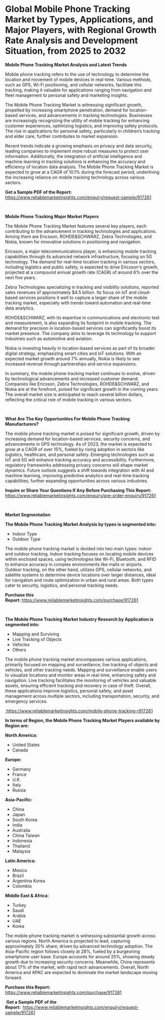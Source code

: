 <p><h1>Global Mobile Phone Tracking Market by Types, Applications, and Major Players, with Regional Growth Rate Analysis and Development Situation, from 2025 to 2032</h1></p><p><strong>Mobile Phone Tracking Market Analysis and Latest Trends</strong></p>
<p><p>Mobile phone tracking refers to the use of technology to determine the location and movement of mobile devices in real-time. Various methods, such as GPS, Wi-Fi positioning, and cellular networks, facilitate this tracking, making it valuable for applications ranging from navigation and fleet management to personal safety and marketing insights.</p><p>The Mobile Phone Tracking Market is witnessing significant growth, propelled by increasing smartphone penetration, demand for location-based services, and advancements in tracking technologies. Businesses are increasingly recognizing the utility of mobile tracking for enhancing customer experiences, optimizing logistics, and improving safety protocols. The rise in applications for personal safety, particularly in children’s tracking and elder care, further contributes to market expansion.</p><p>Recent trends indicate a growing emphasis on privacy and data security, leading companies to implement more robust measures to protect user information. Additionally, the integration of artificial intelligence and machine learning in tracking solutions is enhancing the accuracy and efficiency of location data analysis. The Mobile Phone Tracking Market is expected to grow at a CAGR of 10.1% during the forecast period, underlining the increasing reliance on mobile tracking technology across various sectors.</p></p>
<p><strong>Get a Sample PDF of the Report:&nbsp;</strong> <a href="https://www.reliablemarketinsights.com/enquiry/request-sample/917261?utm_campaign=3364&utm_medium=2&utm_source=Github&utm_content=ia&utm_term=17042025&utm_id=mobile-phone-tracking">https://www.reliablemarketinsights.com/enquiry/request-sample/917261</a></p>
<p>&nbsp;</p>
<p><strong>Mobile Phone Tracking Major Market Players</strong></p>
<p><p>The Mobile Phone Tracking Market features several key players, each contributing to the advancement in tracking technologies and applications. Among them are Ericsson, ROHDE&SCHWARZ, Zebra Technologies, and Nokia, known for innovative solutions in positioning and navigation.</p><p>Ericsson, a major telecommunications player, is enhancing mobile tracking capabilities through its advanced network infrastructure, focusing on 5G technology. The demand for real-time location tracking in various sectors, including logistics and public safety, is expected to drive Ericsson's growth, projected at a compound annual growth rate (CAGR) of around 6% over the next five years.</p><p>Zebra Technologies specializing in tracking and visibility solutions, reported sales revenues of approximately $4.5 billion. Its focus on IoT and cloud-based services positions it well to capture a larger share of the mobile tracking market, especially with trends toward automation and real-time data analytics.</p><p>ROHDE&SCHWARZ, with its expertise in communications and electronic test and measurement, is also expanding its footprint in mobile tracking. The demand for precision in location-based services can significantly boost its market presence. The company aims to leverage its technology to support industries such as automotive and aviation.</p><p>Nokia is investing heavily in location-based services as part of its broader digital strategy, emphasizing smart cities and IoT solutions. With an expected market growth around 7% annually, Nokia is likely to see increased revenue through partnerships and service expansions.</p><p>In summary, the mobile phone tracking market continues to evolve, driven by technological advancements and increased customer demand. Companies like Ericsson, Zebra Technologies, ROHDE&SCHWARZ, and Nokia are at the forefront, poised for significant growth in the coming years. The overall market size is anticipated to reach several billion dollars, reflecting the critical role of mobile tracking in various sectors.</p></p>
<p>&nbsp;</p>
<p><strong>What Are The Key Opportunities For Mobile Phone Tracking Manufacturers?</strong></p>
<p><p>The mobile phone tracking market is poised for significant growth, driven by increasing demand for location-based services, security concerns, and advancements in GPS technology. As of 2023, the market is expected to grow at a CAGR of over 15%, fueled by rising adoption in sectors like logistics, healthcare, and personal safety. Emerging technologies such as IoT and 5G will enhance tracking accuracy and accessibility. Furthermore, regulatory frameworks addressing privacy concerns will shape market dynamics. Future outlook suggests a shift towards integration with AI and machine learning, improving predictive analytics and real-time tracking capabilities, further expanding opportunities across various industries.</p></p>
<p><strong>Inquire or Share Your Questions If Any Before Purchasing This Report:</strong> <a href="https://www.reliablemarketinsights.com/enquiry/pre-order-enquiry/917261?utm_campaign=3364&utm_medium=2&utm_source=Github&utm_content=ia&utm_term=17042025&utm_id=mobile-phone-tracking">https://www.reliablemarketinsights.com/enquiry/pre-order-enquiry/917261</a></p>
<p>&nbsp;</p>
<p><strong>Market Segmentation</strong></p>
<p><strong>The Mobile Phone Tracking Market Analysis by types is segmented into:</strong></p>
<p><ul><li>Indoor Type</li><li>Outdoor Type</li></ul></p>
<p><p>The mobile phone tracking market is divided into two main types: indoor and outdoor tracking. Indoor tracking focuses on locating mobile devices within enclosed spaces, using technologies like Wi-Fi, Bluetooth, and RFID to enhance accuracy in complex environments like malls or airports. Outdoor tracking, on the other hand, utilizes GPS, cellular networks, and satellite systems to determine device locations over larger distances, ideal for navigation and route optimization in urban and rural areas. Both types cater to security, logistics, and personal tracking needs.</p></p>
<p><strong>Purchase this Report:&nbsp;</strong><a href="https://www.reliablemarketinsights.com/purchase/917261?utm_campaign=3364&utm_medium=2&utm_source=Github&utm_content=ia&utm_term=17042025&utm_id=mobile-phone-tracking">https://www.reliablemarketinsights.com/purchase/917261</a></p>
<p>&nbsp;</p>
<p><strong>The Mobile Phone Tracking Market Industry Research by Application is segmented into:</strong></p>
<p><ul><li>Mapping and Surviving</li><li>Live Tracking of Objects</li><li>Vehicles</li><li>Others</li></ul></p>
<p><p>The mobile phone tracking market encompasses various applications, primarily focused on mapping and surveillance, live tracking of objects and vehicles, and other tracking needs. Mapping and surveillance enable users to visualize locations and monitor areas in real-time, enhancing safety and navigation. Live tracking facilitates the monitoring of vehicles and valuable assets, ensuring efficient tracking and recovery in case of theft. Overall, these applications improve logistics, personal safety, and asset management across multiple sectors, including transportation, security, and emergency services.</p></p>
<p><a href="https://www.reliablemarketinsights.com/mobile-phone-tracking-r917261?utm_campaign=3364&utm_medium=2&utm_source=Github&utm_content=ia&utm_term=17042025&utm_id=mobile-phone-tracking">&nbsp;https://www.reliablemarketinsights.com/mobile-phone-tracking-r917261</a></p>
<p><strong>In terms of Region, the Mobile Phone Tracking Market Players available by Region are:</strong></p>
<p>
    <p> <strong> North America: </strong>
        <ul>
            <li>United States</li>
            <li>Canada</li>
        </ul>
        </p> 
    <p> <strong> Europe: </strong>
        <ul>
            <li>Germany</li>
            <li>France</li>
            <li>U.K.</li>
            <li>Italy</li>
            <li>Russia</li>
        </ul>
        </p> 
    <p> <strong> Asia-Pacific: </strong>
        <ul>
            <li>China</li>
            <li>Japan</li>
            <li>South Korea</li>
            <li>India</li>
            <li>Australia</li>
            <li>China Taiwan</li>
            <li>Indonesia</li>
            <li>Thailand</li>
            <li>Malaysia</li>
        </ul>
        </p> 
    <p> <strong> Latin America: </strong>
        <ul>
            <li>Mexico</li>
            <li>Brazil</li>
            <li>Argentina Korea</li>
            <li>Colombia</li>
        </ul>
        </p> 
    <p> <strong> Middle East & Africa: </strong>
        <ul>
            <li>Turkey</li>
            <li>Saudi</li>
            <li>Arabia</li>
            <li>UAE</li>
            <li>Korea</li>
        </ul>
    </p>
    </p>
<p><p>The mobile phone tracking market is witnessing substantial growth across various regions. North America is projected to lead, capturing approximately 30% share, driven by advanced technology adoption. The Asia-Pacific region follows closely at 28%, fueled by a burgeoning smartphone user base. Europe accounts for around 25%, showing steady growth due to increasing security concerns. Meanwhile, China represents about 17% of the market, with rapid tech advancements. Overall, North America and APAC are expected to dominate the market landscape moving forward.</p></p>
<p><strong>Purchase this Report: </strong><a href="https://www.reliablemarketinsights.com/purchase/917261?utm_campaign=3364&utm_medium=2&utm_source=Github&utm_content=ia&utm_term=17042025&utm_id=mobile-phone-tracking">https://www.reliablemarketinsights.com/purchase/917261</a></p>
<p>&nbsp;<strong>Get a Sample PDF of the Report:&nbsp;&nbsp;</strong><a href="https://www.reliablemarketinsights.com/enquiry/request-sample/917261?utm_campaign=3364&utm_medium=2&utm_source=Github&utm_content=ia&utm_term=17042025&utm_id=mobile-phone-tracking">https://www.reliablemarketinsights.com/enquiry/request-sample/917261</a></p>
<p><strong></strong></p>
<p><p></p><p></p><p></p></p>